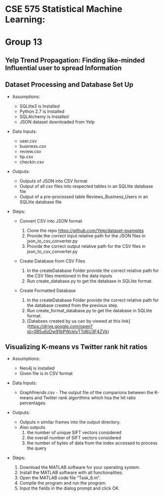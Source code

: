 # CSE 575 Statistical Machine Learning:

# Group 13

## Yelp Trend Propagation: Finding like-minded Influential user to spread Information 

## Dataset Processing and Database Set Up

* Assumptions:
	* SQLlite3 is Installed
	* Python 2.7 is Installed
	* SQLAlchemy is Installed
	* JSON dataset downloaded from Yelp

* Data Inputs:
	* user.csv
	* business.csv
	* review.csv
	* tip.csv
	* checkin.csv

* Outputs:
	* Outputs of JSON into CSV format
	* Output of all csv files into respected tables in an SQLlite database file
	* Output of a pre-processed table Reviews_Business_Users in an SQLlite database file

* Steps:
	- Convert CSV into JSON format
		1. Clone the repo https://github.com/Yelp/dataset-examples
		2. Provide the correct input relative path for the JSON files in json_to_csv_converter.py
		3. Provide the correct output relative path for the CSV files in json_to_csv_converter.py

	- Create Database from  CSV Files
		1. In the createDatabase Folder provide the correct relative path for the CSV files mentioned in the data inputs
		2. Run create_database.py to get the database in SQLlite format.
	
	- Create Formatted Database
		1. In the createDatabase Folder provide the correct relative path for the database created from the previous step. 
		2. Run create_format_database.py to get the database in SQLlite format.
		3. [Databses created by us can by viewed at this link] (https://drive.google.com/open?id=0B5u6zDw91bPWckIyTTd6U3F4ZVk)

## Visualizing K-means vs Twitter rank hit ratios

* Assumptions: 
	* Neo4j is installed
	* Given file is in CSV format

* Data Inputs: 
	* Graphfriends.csv - The output file of the comparions between the K-means and Twitter rank algorithms which hsa the hit ratio percentages.


* Outputs:
	* Outputs n similar frames into the output directory. 
	* Also outputs 
    	1. the number of unique SIFT vectors considered
    	2. the overall number of SIFT vectors considered
    	3. the number of bytes of data from the index accessed to process the query

* Steps:
	1. Download the MATLAB software for your operating system.
	2. Install the MATLAB software with all functionalities.
	3.  Open the MATLAB code file “Task_6.m”.
	4. Compile the program and run the program.
	5. Input the fields in the dialog prompt and click OK.
		

